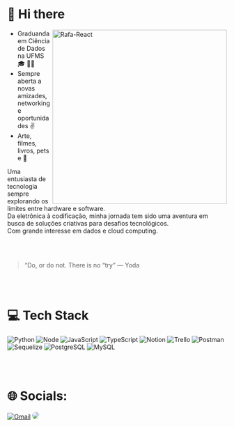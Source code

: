 # 👋 Hi there
<img align="right" alt="Rafa-React" height="400" width="400" src="https://user-images.githubusercontent.com/97471199/230774187-e482399b-492c-4c17-a831-0314bf90526e.png">

- Graduanda em Ciência de Dados na UFMS 🎓 👩‍🎓
- Sempre aberta a novas amizades, networking e oportunidades ✌️
- Arte, filmes, livros, pets e 🦕
  

Uma entusiasta de tecnologia sempre explorando os limites entre hardware e software. </br>
Da eletrônica à codificação, minha jornada tem sido uma aventura em busca de soluções criativas para desafios tecnológicos.   
Com grande interesse em dados e cloud computing.

</br>
</br>

 > “Do, or do not. There is no “try” — Yoda 

</br></br>

# 💻 Tech Stack


<div align="left">

![Python](https://img.shields.io/badge/Python-FFD43B?style=for-the-badge&logo=python&logoColor=blue) 
![Node](https://img.shields.io/badge/Node%20js-339933?style=for-the-badge&logo=nodedotjs&logoColor=white) ![JavaScript](https://img.shields.io/badge/javascript-%23323330.svg?style=for-the-badge&logo=javascript&logoColor=%23F7DF1E) ![TypeScript](https://img.shields.io/badge/typescript-%23007ACC.svg?style=for-the-badge&logo=typescript&logoColor=white) ![Notion](https://img.shields.io/badge/Notion-%23000000.svg?style=for-the-badge&logo=notion&logoColor=white) ![Trello](https://img.shields.io/badge/Trello-%23026AA7.svg?style=for-the-badge&logo=Trello&logoColor=white)  ![Postman](https://img.shields.io/badge/Postman-FF6C37?style=for-the-badge&logo=postman&logoColor=white)![Sequelize](https://img.shields.io/badge/Sequelize-52B0E7?style=for-the-badge&logo=Sequelize&logoColor=white)
![PostgreSQL](https://img.shields.io/badge/PostgreSQL-316192?style=for-the-badge&logo=postgresql&logoColor=white) ![MySQL](https://img.shields.io/badge/MySQL-005C84?style=for-the-badge&logo=mysql&logoColor=white)

</div
#
---

</br></br>


<div align="center">
</div>

# 🌐 Socials:
<div align="left"> 
<a href="mailto:nadjaguerra77@gmail.com" target="_blank"><img alt="Gmail" src="https://img.shields.io/badge/Gmail-D14836?style=for-the-badge&logo=gmail&logoColor=white"></a>
<a href="https://www.linkedin.com/in/nadja-guerra-38ab62196/" target="_blank"><img src="https://img.shields.io/badge/-LinkedIn-%230077B5?style=for-the-badge&logo=linkedin&logoColor=white" style="border-radius: 30px" target="_blank"></a> 
 </div>
  



